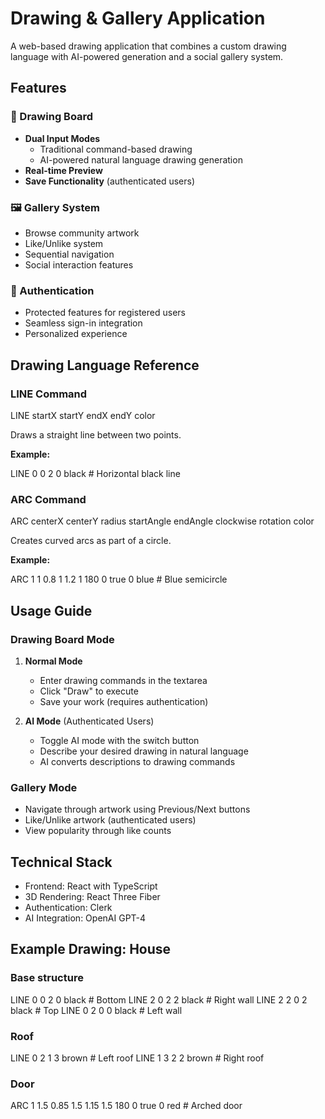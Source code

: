 # Drawing & Gallery Application

A web-based drawing application that combines a custom drawing language with AI-powered generation and a social gallery system.

## Features

### 🎨 Drawing Board

- **Dual Input Modes**
  - Traditional command-based drawing
  - AI-powered natural language drawing generation
- **Real-time Preview**
- **Save Functionality** (authenticated users)

### 🖼️ Gallery System

- Browse community artwork
- Like/Unlike system
- Sequential navigation
- Social interaction features

### 🔐 Authentication

- Protected features for registered users
- Seamless sign-in integration
- Personalized experience

## Drawing Language Reference

### LINE Command

LINE startX startY endX endY color

Draws a straight line between two points.

**Example:**

LINE 0 0 2 0 black   # Horizontal black line

### ARC Command

ARC centerX centerY radius startAngle endAngle  clockwise rotation color

Creates curved arcs as part of a circle.

**Example:**

ARC 1 1 0.8 1 1.2 1 180 0 true 0 blue # Blue semicircle

## Usage Guide

### Drawing Board Mode

1. **Normal Mode**
   - Enter drawing commands in the textarea
   - Click "Draw" to execute
   - Save your work (requires authentication)

2. **AI Mode** (Authenticated Users)
   - Toggle AI mode with the switch button
   - Describe your desired drawing in natural language
   - AI converts descriptions to drawing commands

### Gallery Mode

- Navigate through artwork using Previous/Next buttons
- Like/Unlike artwork (authenticated users)
- View popularity through like counts

## Technical Stack

- Frontend: React with TypeScript
- 3D Rendering: React Three Fiber
- Authentication: Clerk
- AI Integration: OpenAI GPT-4

## Example Drawing: House

### Base structure

LINE 0 0 2 0 black # Bottom
LINE 2 0 2 2 black # Right wall
LINE 2 2 0 2 black # Top
LINE 0 2 0 0 black # Left wall

### Roof

LINE 0 2 1 3 brown # Left roof
LINE 1 3 2 2 brown # Right roof

### Door

ARC 1 1.5 0.85 1.5 1.15 1.5 180 0 true 0 red # Arched door
